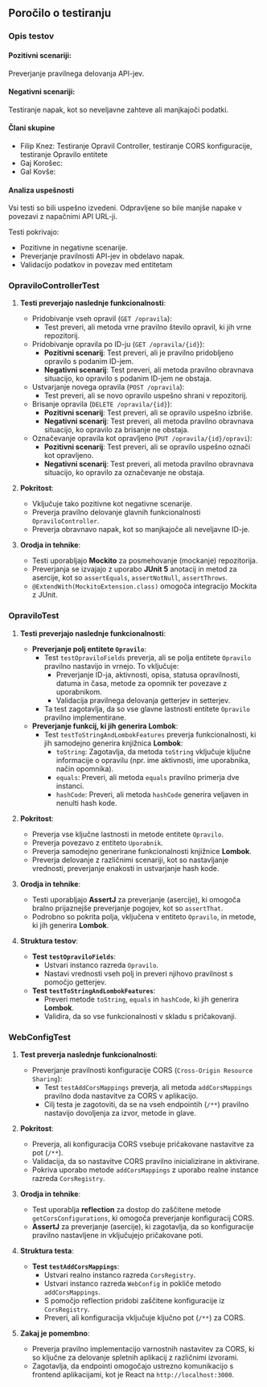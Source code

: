 ## Poročilo o testiranju

### Opis testov
#### Pozitivni scenariji:
Preverjanje pravilnega delovanja API-jev.
#### Negativni scenariji:
Testiranje napak, kot so neveljavne zahteve ali manjkajoči podatki.
#### Člani skupine
- Filip Knez: Testiranje Opravil Controller, testiranje CORS konfiguracije, testiranje Opravilo entitete 
- Gaj Korošec:
- Gal Kovše:

#### Analiza uspešnosti
Vsi testi so bili uspešno izvedeni.
Odpravljene so bile manjše napake v povezavi z napačnimi API URL-ji.

Testi pokrivajo:
- Pozitivne in negativne scenarije.
- Preverjanje pravilnosti API-jev in obdelavo napak.
- Validacijo podatkov in povezav med entitetam

### OpraviloControllerTest
1. **Testi preverjajo naslednje funkcionalnosti**:
   - Pridobivanje vseh opravil (`GET /opravila`):
      - Test preveri, ali metoda vrne pravilno število opravil, ki jih vrne repozitorij.
   - Pridobivanje opravila po ID-ju (`GET /opravila/{id}`):
      - **Pozitivni scenarij**: Test preveri, ali je pravilno pridobljeno opravilo s podanim ID-jem.
      - **Negativni scenarij**: Test preveri, ali metoda pravilno obravnava situacijo, ko opravilo s podanim ID-jem ne obstaja.
   - Ustvarjanje novega opravila (`POST /opravila`):
      - Test preveri, ali se novo opravilo uspešno shrani v repozitorij.
   - Brisanje opravila (`DELETE /opravila/{id}`):
      - **Pozitivni scenarij**: Test preveri, ali se opravilo uspešno izbriše.
      - **Negativni scenarij**: Test preveri, ali metoda pravilno obravnava situacijo, ko opravilo za brisanje ne obstaja.
   - Označevanje opravila kot opravljeno (`PUT /opravila/{id}/opravi`):
      - **Pozitivni scenarij**: Test preveri, ali se opravilo uspešno označi kot opravljeno.
      - **Negativni scenarij**: Test preveri, ali metoda pravilno obravnava situacijo, ko opravilo za označevanje ne obstaja.

2. **Pokritost**:
   - Vključuje tako pozitivne kot negativne scenarije.
   - Preverja pravilno delovanje glavnih funkcionalnosti `OpraviloController`.
   - Preverja obravnavo napak, kot so manjkajoče ali neveljavne ID-je.

3. **Orodja in tehnike**:
   - Testi uporabljajo **Mockito** za posmehovanje (mockanje) repozitorija.
   - Preverjanja se izvajajo z uporabo **JUnit 5** anotacij in metod za asercije, kot so `assertEquals`, `assertNotNull`, `assertThrows`.
   - `@ExtendWith(MockitoExtension.class)` omogoča integracijo Mockita z JUnit.

### OpraviloTest

1. **Testi preverjajo naslednje funkcionalnosti**:
   - **Preverjanje polj entitete `Opravilo`**:
      - Test `testOpraviloFields` preverja, ali se polja entitete `Opravilo` pravilno nastavijo in vrnejo. To vključuje:
         - Preverjanje ID-ja, aktivnosti, opisa, statusa opravilnosti, datuma in časa, metode za opomnik ter povezave z uporabnikom.
         - Validacija pravilnega delovanja getterjev in setterjev.
      - Ta test zagotavlja, da so vse glavne lastnosti entitete `Opravilo` pravilno implementirane.
   - **Preverjanje funkcij, ki jih generira Lombok**:
      - Test `testToStringAndLombokFeatures` preverja funkcionalnosti, ki jih samodejno generira knjižnica **Lombok**:
         - `toString`: Zagotavlja, da metoda `toString` vključuje ključne informacije o opravilu (npr. ime aktivnosti, ime uporabnika, način opomnika).
         - `equals`: Preveri, ali metoda `equals` pravilno primerja dve instanci.
         - `hashCode`: Preveri, ali metoda `hashCode` generira veljaven in nenulti hash kode.

2. **Pokritost**:
   - Preverja vse ključne lastnosti in metode entitete `Opravilo`.
   - Preverja povezavo z entiteto `Uporabnik`.
   - Preverja samodejno generirane funkcionalnosti knjižnice **Lombok**.
   - Preverja delovanje z različnimi scenariji, kot so nastavljanje vrednosti, preverjanje enakosti in ustvarjanje hash kode.

3. **Orodja in tehnike**:
   - Testi uporabljajo **AssertJ** za preverjanje (asercije), ki omogoča bralno prijaznejše preverjanje pogojev, kot so `assertThat`.
   - Podrobno so pokrita polja, vključena v entiteto `Opravilo`, in metode, ki jih generira **Lombok**.

4. **Struktura testov**:
   - **Test `testOpraviloFields`**:
      - Ustvari instanco razreda `Opravilo`.
      - Nastavi vrednosti vseh polj in preveri njihovo pravilnost s pomočjo getterjev.
   - **Test `testToStringAndLombokFeatures`**:
      - Preveri metode `toString`, `equals` in `hashCode`, ki jih generira **Lombok**.
      - Validira, da so vse funkcionalnosti v skladu s pričakovanji.

### WebConfigTest

1. **Test preverja naslednje funkcionalnosti**:
   - Preverjanje pravilnosti konfiguracije CORS (`Cross-Origin Resource Sharing`):
      - Test `testAddCorsMappings` preverja, ali metoda `addCorsMappings` pravilno doda nastavitve za CORS v aplikacijo.
      - Cilj testa je zagotoviti, da se na vseh endpointih (`/**`) pravilno nastavijo dovoljenja za izvor, metode in glave.

2. **Pokritost**:
   - Preverja, ali konfiguracija CORS vsebuje pričakovane nastavitve za pot (`/**`).
   - Validacija, da so nastavitve CORS pravilno inicializirane in aktivirane.
   - Pokriva uporabo metode `addCorsMappings` z uporabo realne instance razreda `CorsRegistry`.

3. **Orodja in tehnike**:
   - Test uporablja **reflection** za dostop do zaščitene metode `getCorsConfigurations`, ki omogoča preverjanje konfiguracij CORS.
   - **AssertJ** za preverjanje (asercije), ki zagotavlja, da so konfiguracije pravilno nastavljene in vključujejo pričakovane poti.

4. **Struktura testa**:
   - **Test `testAddCorsMappings`**:
      - Ustvari realno instanco razreda `CorsRegistry`.
      - Ustvari instanco razreda `WebConfig` in pokliče metodo `addCorsMappings`.
      - S pomočjo reflection pridobi zaščitene konfiguracije iz `CorsRegistry`.
      - Preveri, ali konfiguracija vključuje ključno pot (`/**`) za CORS.

5. **Zakaj je pomembno**:
   - Preverja pravilno implementacijo varnostnih nastavitev za CORS, ki so ključne za delovanje spletnih aplikacij z različnimi izvorami.
   - Zagotavlja, da endpointi omogočajo ustrezno komunikacijo s frontend aplikacijami, kot je React na `http://localhost:3000`.


